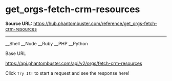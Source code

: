 # get_orgs-fetch-crm-resources

**Source URL:** https://hub.phantombuster.com/reference/get_orgs-fetch-crm-resources

---

__Shell __Node __Ruby __PHP __Python

Base URL

https://api.phantombuster.com/api/v2/orgs/fetch-crm-resources

Click `Try It!` to start a request and see the response here!